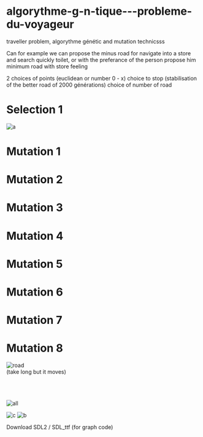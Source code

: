 # algorythme-g-n-tique---probleme-du-voyageur
traveller problem, algorythme génétic and mutation technicsss

Can for example we can propose the minus road for navigate into a store and search quickly toilet, or with the preferance of the person propose him minimum road with store feeling

2 choices of points (euclidean or number 0 - x)
choice to stop (stabilisation of the better road of 2000 générations)
choice of number of road


<h1>Selection 1</h1>

![a](https://user-images.githubusercontent.com/54853371/85343886-6a7cc780-b4ee-11ea-820a-54a54a138981.png)

<h1>Mutation 1</h1>
<h1>Mutation 2</h1>
<h1>Mutation 3</h1>
<h1>Mutation 4</h1>
<h1>Mutation 5</h1>
<h1>Mutation 6</h1>
<h1>Mutation 7</h1>
<h1>Mutation 8</h1>



![road](https://user-images.githubusercontent.com/54853371/85343888-6b155e00-b4ee-11ea-9e69-23b541b142de.gif)<br>
(take long but it moves)
<br><br><br><br>

![all](https://user-images.githubusercontent.com/54853371/85343854-589b2480-b4ee-11ea-8fd2-05ccb7e25c9f.gif)

![c](https://user-images.githubusercontent.com/54853371/85343849-56d16100-b4ee-11ea-89d1-47d543a21ede.png)
![b](https://user-images.githubusercontent.com/54853371/85343851-58028e00-b4ee-11ea-911b-79b221d2e3f2.png)






Download SDL2 / SDL_ttf (for graph code)

